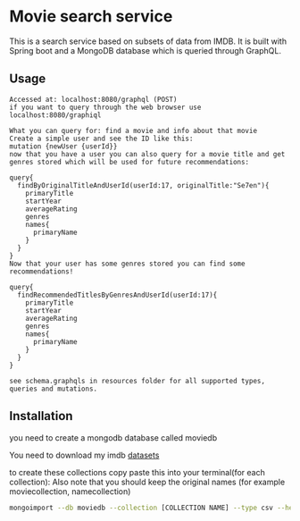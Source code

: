 # Movie search service

This is a search service based on subsets of data from IMDB. It is built with Spring boot and a MongoDB database which is queried through GraphQL.

## Usage

```
Accessed at: localhost:8080/graphql (POST)
if you want to query through the web browser use localhost:8080/graphiql
```
```
What you can query for: find a movie and info about that movie
Create a simple user and see the ID like this:
mutation {newUser {userId}}
now that you have a user you can also query for a movie title and get genres stored which will be used for future recommendations:

query{
  findByOriginalTitleAndUserId(userId:17, originalTitle:"Se7en"){
    primaryTitle
    startYear
    averageRating
    genres
    names{
      primaryName
    }
  }
}
Now that your user has some genres stored you can find some recommendations!

query{
  findRecommendedTitlesByGenresAndUserId(userId:17){
    primaryTitle
    startYear
    averageRating
    genres
    names{
      primaryName
    }
  }
}

see schema.graphqls in resources folder for all supported types, queries and mutations.

```
## Installation

you need to create a mongodb database called moviedb

You need to download my imdb [datasets](https://drive.google.com/drive/u/1/folders/1TjCi1KuK36XYj7TjN4rTi59NuzYQ9pie)

to create these collections copy paste this into your terminal(for each collection):
Also note that you should keep the original names (for example moviecollection, namecollection)
```bash
mongoimport --db moviedb --collection [COLLECTION NAME] --type csv --headerline --file [FILENAME].csv 
```
